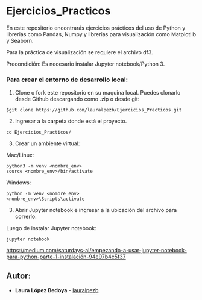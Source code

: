 # Ejercicios_Practicos
En este repositorio encontrarás ejercicios prácticos del uso de Python y librerias como Pandas, Numpy y librerias para visualización como Matplotlib y Seaborn.

Para la práctica de visualización se requiere el archivo df3.

Precondición:
Es necesario instalar Jupyter notebook/Python 3.

### Para crear el entorno de desarrollo local:

1. Clone o fork este repositorio en su maquina local. 
Puedes clonarlo desde Github descargando como .zip o desde git:

```
$git clone https://github.com/lauralpezb/Ejercicios_Practicos.git
```

2. Ingresar a la carpeta donde está el proyecto.

```
cd Ejercicios_Practicos/
```

3. Crear un ambiente virtual:

Mac/Linux:
```
python3 -m venv <nombre_env>
source <nombre_env>/bin/activate
```

Windows:
```
python -m venv <nombre_env>
<nombre_env>\Scripts\activate
```

3. Abrir Jupyter notebook e ingresar a la ubicación del archivo para correrlo.

Luego de instalar Jupyter notebook:

```
jupyter notebook
```

https://medium.com/saturdays-ai/empezando-a-usar-jupyter-notebook-para-python-parte-1-instalación-94e97b4c5f37

## Autor:

- **Laura López Bedoya** - [lauralpezb](https://github.com/lauralpezb)



